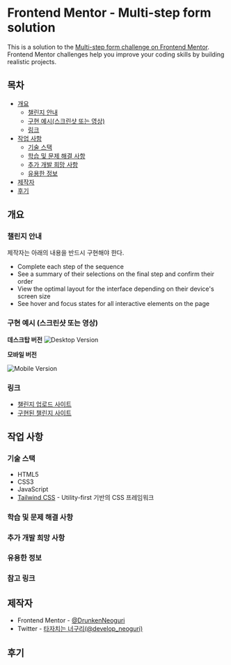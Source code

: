 # Frontend Mentor - Multi-step form solution

This is a solution to the [Multi-step form challenge on Frontend Mentor](https://www.frontendmentor.io/challenges/multistep-form-YVAnSdqQBJ). Frontend Mentor challenges help you improve your coding skills by building realistic projects.

## 목차

- [개요](#overview)
  - [챌린지 안내](#the-challenge)
  - [구현 예시(스크린샷 또는 영상)](#screenshot)
  - [링크](#links)
- [작업 사항](#my-process)
  - [기술 스택](#built-with)
  - [학습 및 문제 해결 사항](#what-i-learned)
  - [추가 개발 희망 사항](#continued-development)
  - [유용한 정보](#useful-resources)
- [제작자](#author)
- [후기](#acknowledgments)

## 개요

### 챌린지 안내

제작자는 아래의 내용을 반드시 구현해야 한다.

- Complete each step of the sequence
- See a summary of their selections on the final step and confirm their order
- View the optimal layout for the interface depending on their device's screen size
- See hover and focus states for all interactive elements on the page

### 구현 예시 (스크린샷 또는 영상)

**데스크탑 버전**
![Desktop Version](./demo/desktop-screen.jpg)

**모바일 버전**

![Mobile Version](./demo/mobile-screen.jpg)

### 링크

- [챌린지 업로드 사이트](https://www.frontendmentor.io/solutions/19th-challenge-news-webpage-that-used-react-and-styledcomponents-hCzv--6Z76)
- [구현된 챌린지 사이트](https://drunkenneoguri.github.io/newswebpagechallenge/)

## 작업 사항

### 기술 스택

- HTML5
- CSS3
- JavaScript
- [Tailwind CSS](https://tailwindcss.com/) - Utility-first 기반의 CSS 프레임워크

### 학습 및 문제 해결 사항

### 추가 개발 희망 사항

### 유용한 정보

### 참고 링크

## 제작자

- Frontend Mentor - [@DrunkenNeoguri](https://www.frontendmentor.io/profile/DrunkenNeoguri)
- Twitter - [타자치는 너구리(@develop_neoguri)](https://twitter.com/develop_neoguri)

## 후기
